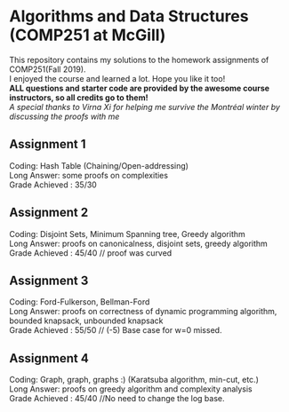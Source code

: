 # Algorithms and Data Structures (COMP251 at McGill)
This repository contains my solutions to the homework assignments of COMP251(Fall 2019). \
I enjoyed the course and learned a lot. Hope you like it too! \
**ALL questions and starter code are provided by the awesome course instructors, so all credits go to them!** \
*A special thanks to Virna Xi for helping me survive the Montréal winter by discussing the proofs with me* 

## Assignment 1 
Coding: Hash Table (Chaining/Open-addressing) \
Long Answer: some proofs on complexities \
Grade Achieved : 35/30 

## Assignment 2 
Coding: Disjoint Sets, Minimum Spanning tree, Greedy algorithm \
Long Answer: proofs on canonicalness, disjoint sets, greedy algorithm \
Grade Achieved : 45/40 // proof was curved

## Assignment 3 
Coding: Ford-Fulkerson, Bellman-Ford \
Long Answer: proofs on correctness of dynamic programming algorithm, bounded knapsack, unbounded knapsack \
Grade Achieved : 55/50 // (-5) Base case for w=0 missed.

## Assignment 4 
Coding: Graph, graph, graphs :) (Karatsuba algorithm, min-cut, etc.) \
Long Answer: proofs on greedy algorithm and complexity analysis \
Grade Achieved : 45/40 //No need to change the log base.
